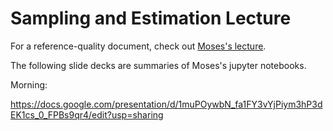Sampling and Estimation Lecture
======================================

For a reference-quality document, check out [Moses's lecture](https://github.com/gSchool/DSI_Lectures/tree/master/estimation-sampling/moses_marsh).

The following slide decks are summaries of Moses's jupyter notebooks.

Morning:

https://docs.google.com/presentation/d/1muPOywbN_fa1FY3vYjPiym3hP3dEK1cs_0_FPBs9qr4/edit?usp=sharing